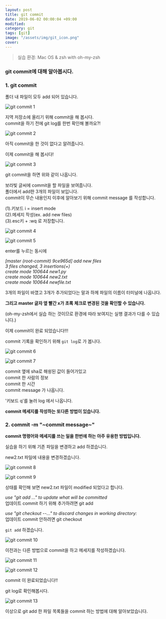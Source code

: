 ```yaml
---
layout: post
title: git commit
date: 2019-06-02 00:00:04 +09:00
modified: 
category: git
tags: [git]
image: "/assets/img/git_icon.png"
cover: 
---
```


>실습 환경: Mac OS & zsh with oh-my-zsh

### git commit에 대해 알아봅시다. 

### 1. git commit <br>

  폴더 내 파일이 모두 add 되어 있습니다.<br>

  ![git commit 1](https://github.com/krispediadot/krispediadot.github.io/blob/master/_posts/dev/git/2019-06-02-git-commit/git_commit_1.jpg?raw=true)

  지역 저장소에 올리기 위해 commit을 해 봅시다. <br>
  commit을 하기 전에 git log를 한번 확인해 볼까요?!

  ![git commit 2](https://github.com/krispediadot/krispediadot.github.io/blob/master/_posts/dev/git/2019-06-02-git-commit/git_commit_2.jpg?raw=true)

  아직 commit을 한 것이 없다고 알려줍니다. <br>

  이제 commit을 해 봅시다!

  ![git commit 3](https://github.com/krispediadot/krispediadot.github.io/blob/master/_posts/dev/git/2019-06-02-git-commit/git_commit_3.jpg?raw=true)

  git commit을 하면 위와 같이 나옵니다. <br>

  보라빛 글씨에 commit을 할 파일을 보여줍니다.<br>
  폴더에서 add한 3개의 파일이 보입니다. <br>
  commit이 무슨 내용인지 이후에 알아보기 위해 commit message 를 작성합니다. <br>

(1).키보드 i = insert mode<br>
(2).메세지 작성(ex. add new files)<br>
(3).esc키 + :wq 로 저장합니다. <br>

  ![git commit 4](https://github.com/krispediadot/krispediadot.github.io/blob/master/_posts/dev/git/2019-06-02-git-commit/git_commit_4.jpg?raw=true)

  ![git commit 5](https://github.com/krispediadot/krispediadot.github.io/blob/master/_posts/dev/git/2019-06-02-git-commit/git_commit_5.jpg?raw=true)

  enter를 누르는 동시에 <br>

  _[master (root-commit) 9ce965d] add new files_<br>
  _3 files changed, 3 insertions(+)_<br>
  _create mode 100644 new1.py_<br>
  _create mode 100644 new2.txt_<br>
  _create mode 100644 newfile.txt_<br>

  3개의 파일이 바꼈고 3개가 추가되었다는 말과 하께 파일의 이름이 터미널에 나옵니다. <br>

  **그리고 master 글자 옆 빨간 x가 초록 체크로 변경된 것을 확인할 수 있습니다.**

  (oh-my-zsh에서 실습 하는 것이므로 환경에 따라 보여지는 실행 결과가 다를 수 있습니다.)

  이제 commit이 완료 되었습니다!!!

  commit 기록을 확인하기 위해 `git log`로 가 봅니다. 

  ![git commit 6](https://github.com/krispediadot/krispediadot.github.io/blob/master/_posts/dev/git/2019-06-02-git-commit/git_commit_6.jpg?raw=true)

  ![git commit 7](https://github.com/krispediadot/krispediadot.github.io/blob/master/_posts/dev/git/2019-06-02-git-commit/git_commit_7.jpg?raw=true)

  commit 옆에 sha로 해슁된 값이 들어가있고 <br>
  commit 한 사람의 정보<br>
  commit 한 시간<br>
  commit message 가 나옵니다.<br>

  '키보드 q'를 눌러 log 에서 나옵니다. <br>

  **commit 메세지를 작성하는 또다른 방법이 있습니다.**


### 2. commit -m "~commit message~" <br>

  **commit 명령어와 메세지를 쓰는 일을 한번에 하는 아주 유용한 방법입니다.** <br>

  실습을 하기 위해 기존 파일을 변경하고 add 하겠습니다.<br>

  new2.txt 파일에 내용을 변경하겠습니다. <br>

  ![git commit 8](https://github.com/krispediadot/krispediadot.github.io/blob/master/_posts/dev/git/2019-06-02-git-commit/git_commit_8.jpg?raw=true)

  ![git commit 9](https://github.com/krispediadot/krispediadot.github.io/blob/master/_posts/dev/git/2019-06-02-git-commit/git_commit_9.jpg?raw=true)

  상태를 확인해 보면 new2.txt 파일이 modified 되었다고 합니다. <br>

  _use "git add ..." to update what will be committed_<br>
  업데이트 commit 하기 위해 추가하려면 git add 

  _use "git checkout --..." to discard changes in working directory:_<br>
  업데이트 commit 안하려면 git checkout<br>

  `git add` 하겠습니다. 

  ![git commit 10](https://github.com/krispediadot/krispediadot.github.io/blob/master/_posts/dev/git/2019-06-02-git-commit/git_commit_10.jpg?raw=true)

  이전과는 다른 방법으로 commit을 하고 메세지를 작성하겠습니다. <br>

  ![git commit 11](https://github.com/krispediadot/krispediadot.github.io/blob/master/_posts/dev/git/2019-06-02-git-commit/git_commit_11.jpg?raw=true)

  ![git commit 12](https://github.com/krispediadot/krispediadot.github.io/blob/master/_posts/dev/git/2019-06-02-git-commit/git_commit_12.jpg?raw=true)

  commit 이 완료되었습니다!!<br>

  git log로 확인해봅시다.

  ![git commit 13](https://github.com/krispediadot/krispediadot.github.io/blob/master/_posts/dev/git/2019-06-02-git-commit/git_commit_13.jpg?raw=true)

  이상으로 git add 한 파일 목록들을 commit 하는 방법에 대해 알아보았습니다. <br>